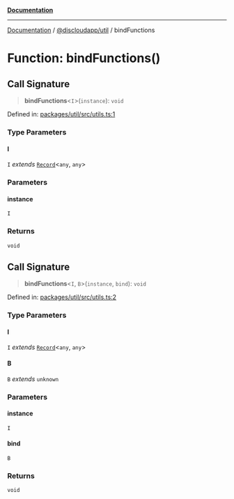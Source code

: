 [**Documentation**](../../../README.md)

***

[Documentation](../../../packages.md) / [@discloudapp/util](../README.md) / bindFunctions

# Function: bindFunctions()

## Call Signature

> **bindFunctions**\<`I`\>(`instance`): `void`

Defined in: [packages/util/src/utils.ts:1](https://github.com/discloud/discloud.app/blob/5b4e3fe9c701f0b4f5ffa4246f463403d1e47fa1/packages/util/src/utils.ts#L1)

### Type Parameters

#### I

`I` *extends* [`Record`](https://www.typescriptlang.org/docs/handbook/utility-types.html#recordkeys-type)\<`any`, `any`\>

### Parameters

#### instance

`I`

### Returns

`void`

## Call Signature

> **bindFunctions**\<`I`, `B`\>(`instance`, `bind`): `void`

Defined in: [packages/util/src/utils.ts:2](https://github.com/discloud/discloud.app/blob/5b4e3fe9c701f0b4f5ffa4246f463403d1e47fa1/packages/util/src/utils.ts#L2)

### Type Parameters

#### I

`I` *extends* [`Record`](https://www.typescriptlang.org/docs/handbook/utility-types.html#recordkeys-type)\<`any`, `any`\>

#### B

`B` *extends* `unknown`

### Parameters

#### instance

`I`

#### bind

`B`

### Returns

`void`
